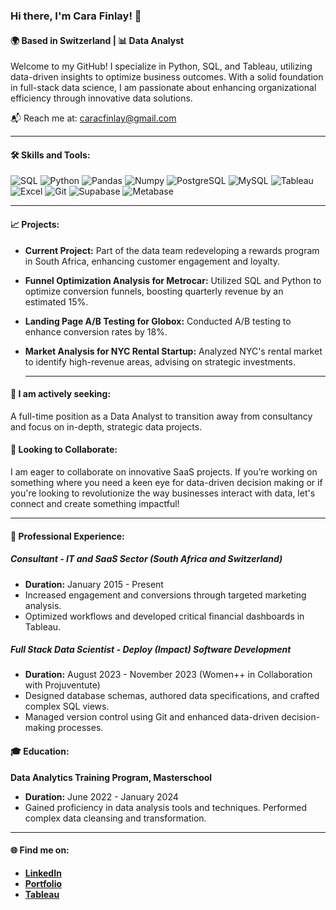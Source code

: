 ### Hi there, I'm Cara Finlay! 👋

#### 🌍 Based in Switzerland | 📊 Data Analyst

Welcome to my GitHub! I specialize in Python, SQL, and Tableau, utilizing data-driven insights to optimize business outcomes. With a solid foundation in full-stack data science, I am passionate about enhancing organizational efficiency through innovative data solutions.

📬 Reach me at: [caracfinlay@gmail.com](mailto:caracfinlay@gmail.com)

---

#### 🛠️ Skills and Tools:

  ![SQL](https://img.shields.io/badge/SQL-4479A1.svg?style=for-the-badge&logo=MySQL&logoColor=white)
  ![Python](https://img.shields.io/badge/Python-3776AB.svg?style=for-the-badge&logo=python&logoColor=white)
  ![Pandas](https://img.shields.io/badge/Pandas-%23150458.svg?style=for-the-badge&logo=pandas&logoColor=white)
  ![Numpy](https://img.shields.io/badge/Numpy-%23013243.svg?style=for-the-badge&logo=numpy&logoColor=white)
  ![PostgreSQL](https://img.shields.io/badge/PostgreSQL-316192.svg?style=for-the-badge&logo=postgresql&logoColor=white)
  ![MySQL](https://img.shields.io/badge/MySQL-00000F.svg?style=for-the-badge&logo=mysql&logoColor=white)
  ![Tableau](https://img.shields.io/badge/Tableau-E97627.svg?style=for-the-badge&logo=Tableau&logoColor=white)
  ![Excel](https://img.shields.io/badge/Excel-217346.svg?style=for-the-badge&logo=microsoftexcel&logoColor=white)
  ![Git](https://img.shields.io/badge/git-%23F05033.svg?style=for-the-badge&logo=git&logoColor=white)
  ![Supabase](https://img.shields.io/badge/Supabase-3ECF8E.svg?style=for-the-badge&logo=supabase&logoColor=white)
  ![Metabase](https://img.shields.io/badge/Metabase-509EE3.svg?style=for-the-badge&logo=metabase&logoColor=white)

  ---

#### 📈 Projects:
- **Current Project:** Part of the data team redeveloping a rewards program in South Africa, enhancing customer engagement and loyalty.
- **Funnel Optimization Analysis for Metrocar:** Utilized SQL and Python to optimize conversion funnels, boosting quarterly revenue by an estimated 15%.
- **Landing Page A/B Testing for Globox:** Conducted A/B testing to enhance conversion rates by 18%.
- **Market Analysis for NYC Rental Startup:** Analyzed NYC's rental market to identify high-revenue areas, advising on strategic investments.

  ---

#### 📢 I am actively seeking:
A full-time position as a Data Analyst to transition away from consultancy and focus on in-depth, strategic data projects.

#### 🤝 Looking to Collaborate:
I am eager to collaborate on innovative SaaS projects. If you’re working on something where you need a keen eye for data-driven decision making or if you're looking to revolutionize the way businesses interact with data, let's connect and create something impactful!

---

#### 💼 Professional Experience:
##### Consultant - IT and SaaS Sector (South Africa and Switzerland)
- **Duration:** January 2015 - Present
- Increased engagement and conversions through targeted marketing analysis.
- Optimized workflows and developed critical financial dashboards in Tableau.

##### Full Stack Data Scientist - Deploy (Impact) Software Development
- **Duration:** August 2023 - November 2023 (Women++ in Collaboration with Projuventute)
- Designed database schemas, authored data specifications, and crafted complex SQL views.
- Managed version control using Git and enhanced data-driven decision-making processes.

#### 🎓 Education:
**Data Analytics Training Program, Masterschool**
- **Duration:** June 2022 - January 2024
- Gained proficiency in data analysis tools and techniques. Performed complex data cleansing and transformation.

---

#### 🌐 Find me on:
- **[LinkedIn](https://www.linkedin.com/in/caracfinlay/)**
- **[Portfolio](https://caracfinlay.github.io)**
- **[Tableau](https://public.tableau.com/app/profile/cara.finlay/vizzes)**

